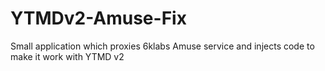 # YTMDv2-Amuse-Fix
Small application which proxies 6klabs Amuse service and injects code to make it work with YTMD v2
